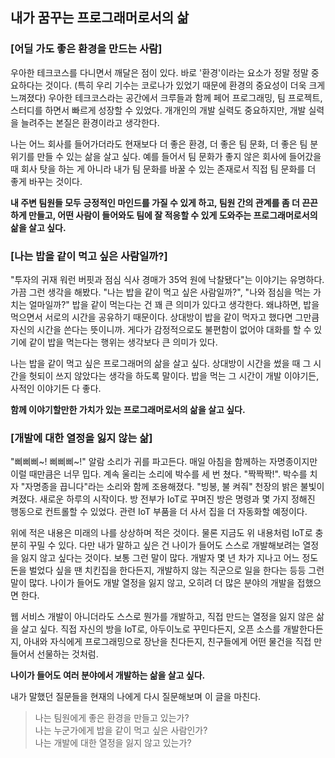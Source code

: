 ## 내가 꿈꾸는 프로그래머로서의 삶

### [어딜 가도 좋은 환경을 만드는 사람]

우아한 테크코스를 다니면서 깨달은 점이 있다. 바로 '환경'이라는 요소가 정말 정말 중요하다는 것이다. (특히 우리 기수는 코로나가 있었기 때문에 환경의 중요성이 더욱 크게 느껴졌다) 우아한 테크코스라는 공간에서 크루들과 함께 페어 프로그래밍, 팀 프로젝트, 스터디를 하면서 빠르게 성장할 수 있었다. 개개인의 개발 실력도 중요하지만, 개발 실력을 늘려주는 본질은 환경이라고 생각한다.

나는 어느 회사를 들어가더라도 현재보다 더 좋은 환경, 더 좋은 팀 문화, 더 좋은 팀 분위기를 만들 수 있는 삶을 살고 싶다. 예를 들어서 팀 문화가 좋지 않은 회사에 들어갔을 때 회사 탓을 하는 게 아니라 내가 팀 문화를 바꿀 수 있는 존재로서 직접 팀 문화를 더 좋게 바꾸는 것이다. 

**내 주변 팀원들 모두 긍정적인 마인드를 가질 수 있게 하고, 팀원 간의 관계를 좀 더 끈끈하게 만들고, 어떤 사람이 들어와도 팀에 잘 적응할 수 있게 도와주는 프로그래머로서의 삶을 살고 싶다.**

### [나는 밥을 같이 먹고 싶은 사람일까?]

"투자의 귀재 워런 버핏과 점심 식사 경매가 35억 원에 낙찰됐다"는 이야기는 유명하다. 가끔 그런 생각을 해봤다. "나는 밥을 같이 먹고 싶은 사람일까?", "나와 점심을 먹는 가치는 얼마일까?" 밥을 같이 먹는다는 건 꽤 큰 의미가 있다고 생각한다. 왜냐하면, 밥을 먹으면서 서로의 시간을 공유하기 때문이다. 상대방이 밥을 같이 먹자고 했다면 그만큼 자신의 시간을 쓴다는 뜻이니까. 게다가 감정적으로도 불편함이 없어야 대화를 할 수 있기에 같이 밥을 먹는다는 행위는 생각보다 큰 의미가 있다.

나는 밥을 같이 먹고 싶은 프로그래머의 삶을 살고 싶다. 상대방이 시간을 썼을 때 그 시간을 헛되이 쓰지 않았다는 생각을 하도록 말이다. 밥을 먹는 그 시간이 개발 이야기든, 사적인 이야기든 다 좋다. 

**함께 이야기할만한 가치가 있는 프로그래머로서의 삶을 살고 싶다.** 

### [개발에 대한 열정을 잃지 않는 삶]

"삐삐삐~! 삐삐삐~!" 알람 소리가 귀를 파고든다. 매일 아침을 함께하는 자명종이지만 이럴 때만큼은 너무 밉다. 계속 울리는 소리에 박수를 세 번 쳤다. "짝짝짝!". 박수를 치자 "자명종을 끕니다"라는 소리와 함께 조용해졌다. "빙봉, 불 켜줘" 천장의 밝은 불빛이 켜졌다. 새로운 하루의 시작이다. 방 전부가 IoT로 꾸며진 방은 명령과 몇 가지 정해진 행동으로 컨트롤할 수 있었다. 관련 IoT 부품을 더 사서 집을 더 자동화할 예정이다.

위에 적은 내용은 미래의 나를 상상하며 적은 것이다. 물론 지금도 위 내용처럼 IoT로 충분히 꾸밀 수 있다. 다만 내가 말하고 싶은 건 나이가 들어도 스스로 개발해보려는 열정을 잃지 않고 싶다는 것이다. 보통 그런 말이 많다. 개발자 몇 년 차가 지나고 어느 정도 돈을 벌었다 싶을 땐 치킨집을 한다든지, 개발하지 않는 직군으로 일을 한다는 등등 그런 말이 많다. 나이가 들어도 개발 열정을 잃지 않고, 오히려 더 많은 분야의 개발을 접했으면 한다.

웹 서비스 개발이 아니더라도 스스로 뭔가를 개발하고, 직접 만드는 열정을 잃지 않은 삶을 살고 싶다. 직접 자신의 방을 IoT로, 아두이노로 꾸민다든지, 오픈 소스를 개발한다든지, 아내와 자식에게 프로그래밍으로 장난을 친다든지, 친구들에게 어떤 물건을 직접 만들어서 선물하는 것처럼.

**나이가 들어도 여러 분야에서 개발하는 삶을 살고 싶다.**

내가 말했던 질문들을 현재의 나에게 다시 질문해보며 이 글을 마친다.

> 나는 팀원에게 좋은 환경을 만들고 있는가?  
나는 누군가에게 밥을 같이 먹고 싶은 사람인가?  
나는 개발에 대한 열정을 잃지 않고 있는가?
